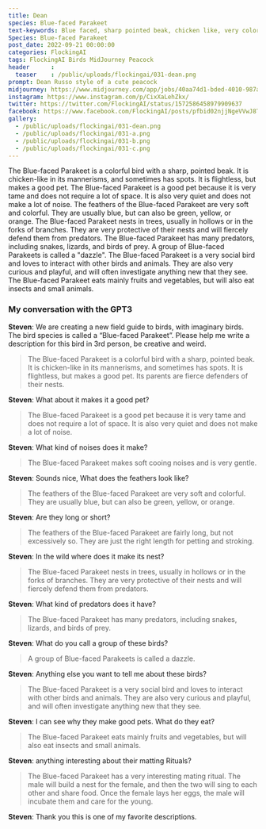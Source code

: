 ```yaml
---
title: Dean
species: Blue-faced Parakeet
text-keywords: Blue faced, sharp pointed beak, chicken like, very colorful, sometimes has spots, flightless, makes good pets, parents are fierce defenders of their nests, 3-5 eggs a year, Very long call that can last upwards of 45 seconds. lives in nests in low shrubs
Species: Blue-faced Parakeet
post_date: 2022-09-21 00:00:00
categories: FlockingAI
tags: FlockingAI Birds MidJourney Peacock
header      :
  teaser    : /public/uploads/flockingai/031-dean.png
prompt: Dean Russo style of a cute peacock
midjourney: https://www.midjourney.com/app/jobs/40aa74d1-bded-4010-987a-ff80bcd6e886
instagram: https://www.instagram.com/p/CixXaLehZkx/
twitter: https://twitter.com/FlockingAI/status/1572586458979909637
facebook: https://www.facebook.com/FlockingAI/posts/pfbid02njjNgeVVwJ8TSfGDh9WV4LFgPZtYzXNuLexrr9oPQjEqYPVg1kwAA15SAeFSvbMGl
gallery: 
  - /public/uploads/flockingai/031-dean.png
  - /public/uploads/flockingai/031-a.png
  - /public/uploads/flockingai/031-b.png
  - /public/uploads/flockingai/031-c.png
---
```


The Blue-faced Parakeet is a colorful bird with a sharp, pointed beak. It is chicken-like in its mannerisms, and sometimes has spots. It is flightless, but makes a good pet. The Blue-faced Parakeet is a good pet because it is very tame and does not require a lot of space. It is also very quiet and does not make a lot of noise. The feathers of the Blue-faced Parakeet are very soft and colorful. They are usually blue, but can also be green, yellow, or orange. The Blue-faced Parakeet nests in trees, usually in hollows or in the forks of branches. They are very protective of their nests and will fiercely defend them from predators. The Blue-faced Parakeet has many predators, including snakes, lizards, and birds of prey. A group of Blue-faced Parakeets is called a "dazzle". The Blue-faced Parakeet is a very social bird and loves to interact with other birds and animals. They are also very curious and playful, and will often investigate anything new that they see. The Blue-faced Parakeet eats mainly fruits and vegetables, but will also eat insects and small animals.

### My conversation with the GPT3

**Steven**: We are creating a new field guide to birds, with imaginary birds. The bird species is called a “Blue-faced Parakeet”. Please help me write a description for this bird in 3rd person, be creative and weird.

> The Blue-faced Parakeet is a colorful bird with a sharp, pointed beak. It is chicken-like in its mannerisms, and sometimes has spots. It is flightless, but makes a good pet. Its parents are fierce defenders of their nests.

**Steven**: What about it makes it a good pet?

> The Blue-faced Parakeet is a good pet because it is very tame and does not require a lot of space. It is also very quiet and does not make a lot of noise.

**Steven**: What kind of noises does it make?

> The Blue-faced Parakeet makes soft cooing noises and is very gentle.

**Steven**: Sounds nice, What does the feathers look like?

> The feathers of the Blue-faced Parakeet are very soft and colorful. They are usually blue, but can also be green, yellow, or orange.

**Steven**: Are they long or short?

> The feathers of the Blue-faced Parakeet are fairly long, but not excessively so. They are just the right length for petting and stroking.

**Steven**: In the wild where does it make its nest?

> The Blue-faced Parakeet nests in trees, usually in hollows or in the forks of branches. They are very protective of their nests and will fiercely defend them from predators.

**Steven**: What kind of predators does it have?

> The Blue-faced Parakeet has many predators, including snakes, lizards, and birds of prey.

**Steven**: What do you call a group of these birds?

> A group of Blue-faced Parakeets is called a dazzle.

**Steven**: Anything else you want to tell me about these birds?

> The Blue-faced Parakeet is a very social bird and loves to interact with other birds and animals. They are also very curious and playful, and will often investigate anything new that they see.

**Steven**: I can see why they make good pets. What do they eat?

> The Blue-faced Parakeet eats mainly fruits and vegetables, but will also eat insects and small animals.

**Steven**: anything interesting about their matting Rituals?

> The Blue-faced Parakeet has a very interesting mating ritual. The male will build a nest for the female, and then the two will sing to each other and share food. Once the female lays her eggs, the male will incubate them and care for the young.

**Steven**: Thank you this is one of my favorite descriptions.
